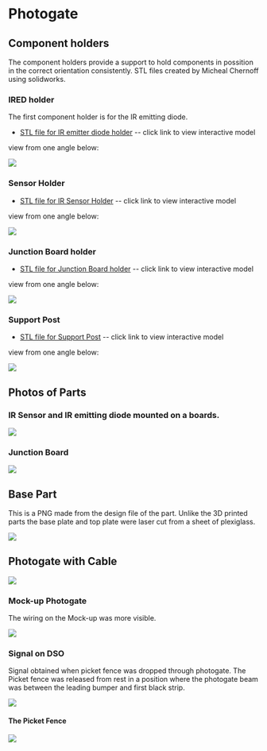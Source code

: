 # Photogate

## Component holders

The component holders provide a support to hold components in possition in the correct orientation consistently.
STL files created by Micheal Chernoff using solidworks.

### IRED holder

The first component holder is for the IR emitting diode.

* [STL file for IR emitter diode holder](IRED_holder.STL) -- click link to view interactive model

view from one angle below:

![](images/ired-holder.png)

### Sensor Holder

* [STL file for IR Sensor Holder](IR_sensor_mount.STL) -- click link to view interactive model

view from one angle below:

![](images/ir-sensor-holder.png)

### Junction Board holder

* [STL file for Junction Board holder](junction_board_mount_mount.STL) -- click link to view interactive model

view from one angle below:

![](images/junction-board-holder.png)

### Support Post

* [STL file for Support Post](wire_support_pin.STL) -- click link to view interactive model

view from one angle below:

![](images/support-post.png)

## Photos of Parts

### IR Sensor and IR emitting diode mounted on a boards.

![](images/ired-sensor-mounted.jpg)

### Junction Board

![](images/junction-brd.jpg)

## Base Part

This is a PNG made from the design file of the part. Unlike the 3D printed parts the base plate and top plate 
were laser cut from a sheet of plexiglass.

![](images/base_plate.png)

## Photogate with Cable

![](images/photogate.jpg)

### Mock-up Photogate

The wiring on the Mock-up was more visible.

![](images/mockup-photogate.jpg)

### Signal on DSO

Signal obtained when picket fence was dropped through photogate.
The Picket fence was released from rest in a position where the photogate 
beam was between the leading bumper and first black strip.

![](images/fence-signal.jpg)

#### The Picket Fence

![](images/picket-fence.jpg)